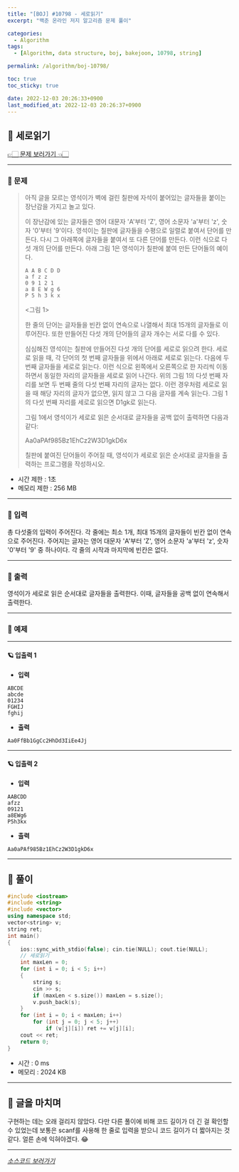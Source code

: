 ```yaml
---
title: "[BOJ] #10798 - 세로읽기"
excerpt: "백준 온라인 저지 알고리즘 문제 풀이"

categories:
  - Algorithm
tags:
  - [Algorithm, data structure, boj, bakejoon, 10798, string]

permalink: /algorithm/boj-10798/

toc: true
toc_sticky: true

date: 2022-12-03 20:26:33+0900
last_modified_at: 2022-12-03 20:26:37+0900
---
```

 
## 👻 세로읽기
[👉🏻 문제 보러가기 👈🏻](https://acmicpc.net/problem/10798)

***

### 🌱 문제
> 아직 글을 모르는 영석이가 벽에 걸린 칠판에 자석이 붙어있는 글자들을 붙이는 장난감을 가지고 놀고 있다.
>
> 이 장난감에 있는 글자들은 영어 대문자 'A'부터 'Z', 영어 소문자 'a'부터 'z', 숫자 '0'부터 '9'이다. 영석이는 칠판에 글자들을 수평으로 일렬로 붙여서 단어를 만든다. 다시 그 아래쪽에 글자들을 붙여서 또 다른 단어를 만든다. 이런 식으로 다섯 개의 단어를 만든다. 아래 그림 1은 영석이가 칠판에 붙여 만든 단어들의 예이다.
>
> ```
> A A B C D D
> a f z z
> 0 9 1 2 1
> a 8 E W g 6
> P 5 h 3 k x
> ```
>
> <그림 1>
> 
> 한 줄의 단어는 글자들을 빈칸 없이 연속으로 나열해서 최대 15개의 글자들로 이루어진다. 또한 만들어진 다섯 개의 단어들의 글자 개수는 서로 다를 수 있다.
>
> 심심해진 영석이는 칠판에 만들어진 다섯 개의 단어를 세로로 읽으려 한다. 세로로 읽을 때, 각 단어의 첫 번째 글자들을 위에서 아래로 세로로 읽는다. 다음에 두 번째 글자들을 세로로 읽는다. 이런 식으로 왼쪽에서 오른쪽으로 한 자리씩 이동 하면서 동일한 자리의 글자들을 세로로 읽어 나간다. 위의 그림 1의 다섯 번째 자리를 보면 두 번째 줄의 다섯 번째 자리의 글자는 없다. 이런 경우처럼 세로로 읽을 때 해당 자리의 글자가 없으면, 읽지 않고 그 다음 글자를 계속 읽는다. 그림 1의 다섯 번째 자리를 세로로 읽으면 D1gk로 읽는다.
>
> 그림 1에서 영석이가 세로로 읽은 순서대로 글자들을 공백 없이 출력하면 다음과 같다:
>
> Aa0aPAf985Bz1EhCz2W3D1gkD6x
>
> 칠판에 붙여진 단어들이 주어질 때, 영석이가 세로로 읽은 순서대로 글자들을 출력하는 프로그램을 작성하시오.
 
- 시간 제한 : 1초
- 메모리 제한 : 256 MB

***

### 🌱 입력
총 다섯줄의 입력이 주어진다. 각 줄에는 최소 1개, 최대 15개의 글자들이 빈칸 없이 연속으로 주어진다. 주어지는 글자는 영어 대문자 'A'부터 'Z', 영어 소문자 'a'부터 'z', 숫자 '0'부터 '9' 중 하나이다. 각 줄의 시작과 마지막에 빈칸은 없다.

***

### 🌱 출력
영석이가 세로로 읽은 순서대로 글자들을 출력한다. 이때, 글자들을 공백 없이 연속해서 출력한다.

***

### 🌱 예제

***

#### 🪐 입출력 1
- **입력**   
```
ABCDE
abcde
01234
FGHIJ
fghij
```

- **출력**   
```
Aa0FfBb1GgCc2HhDd3IiEe4Jj
```

***

#### 🪐 입출력 2
- **입력**   
```
AABCDD
afzz
09121
a8EWg6
P5h3kx
```

- **출력**   
```
Aa0aPAf985Bz1EhCz2W3D1gkD6x
```

***

## 👻 풀이

```c++
#include <iostream>
#include <string>
#include <vector>
using namespace std;
vector<string> v;
string ret;
int main()
{
    ios::sync_with_stdio(false); cin.tie(NULL); cout.tie(NULL);
    // 세로읽기
    int maxLen = 0;
    for (int i = 0; i < 5; i++)
    {
        string s;
        cin >> s;
        if (maxLen < s.size()) maxLen = s.size();
        v.push_back(s);
    }
    for (int i = 0; i < maxLen; i++)
        for (int j = 0; j < 5; j++)
            if (v[j][i]) ret += v[j][i];
    cout << ret;
    return 0;
}
```

- 시간 : 0 ms
- 메모리 : 2024 KB

***

## 👻 글을 마치며
구현하는 데는 오래 걸리지 않았다. 다만 다른 풀이에 비해 코드 길이가 더 긴 걸 확인할 수 있었는데 보통은 scanf를 사용해 한 줄로 입력을 받으니 코드 길이가 더 짧아지는 것 같다. 얼른 손에 익혀야겠다. 😂

***

_[소스코드 보러가기](https://github.com/choi-dan-di/algorithms/blob/main/BOJ/string/10798.cpp)_